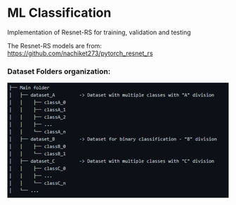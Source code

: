 # ML Classification
Implementation of Resnet-RS for training, validation and testing

The Resnet-RS models are from: https://github.com/nachiket273/pytorch_resnet_rs 

### Dataset Folders organization:

![folder_organization](./files/Folder_division.PNG?raw=true "Dataset Folders Organization")
